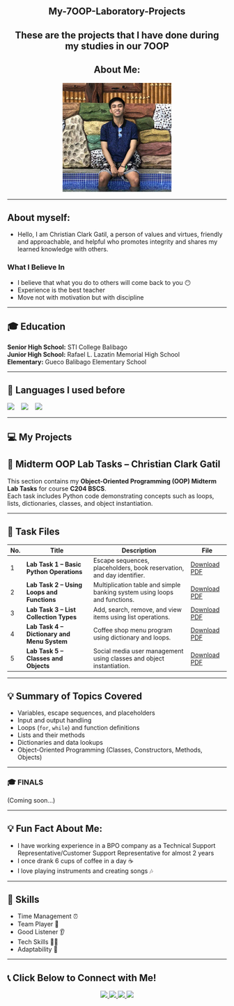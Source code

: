 <div align="center">
  
<h2> My-7OOP-Laboratory-Projects </h2>

<h2> These are the projects that I have done during my studies in our 7OOP </h2>

<p align="center">
  
## About Me:

</div>

<p align="center">
<img src="photo.jpg" alt="My Photo" width="250" height="250"/>

---

## About myself:
- Hello, I am Christian Clark Gatil, a person of values and virtues, friendly and approachable, and helpful who promotes integrity and shares my learned knowledge with others. 

### What I Believe In
- I believe that what you do to others will come back to you 😶  
- Experience is the best teacher  
- Move not with motivation but with discipline  

---

## 🎓 Education
**Senior High School:** STI College Balibago  
**Junior High School:** Rafael L. Lazatin Memorial High School  
**Elementary:** Gueco Balibago Elementary School  

---

## 📜 Languages I used before 
<p align="left"> 
<img src="https://img.shields.io/badge/MySQL-%2300f.svg?style=for-the-badge&logo=mysql&logoColor=white" height="50"/> 
&nbsp;&nbsp;
<img src="https://img.shields.io/badge/C-%2300599C.svg?style=for-the-badge&logo=c&logoColor=white" height="50"/>
&nbsp;&nbsp;
<img src="https://img.shields.io/badge/Java-%23217346.svg?style=for-the-badge&logo=microsoft-excel&logoColor=white" height="50"/>  

---

## 💻 My Projects  

## 🧩 Midterm OOP Lab Tasks – Christian Clark Gatil

This section contains my **Object-Oriented Programming (OOP) Midterm Lab Tasks** for course **C204 BSCS**.  
Each task includes Python code demonstrating concepts such as loops, lists, dictionaries, classes, and object instantiation.

---

## 📘 Task Files

| No. | Title | Description | File |
|-----|--------|--------------|------|
| 1 | **Lab Task 1 – Basic Python Operations** | Escape sequences, placeholders, book reservation, and day identifier. | [Download PDF](./GG_OOPLABTASK1MIDTERm.pdf) |
| 2 | **Lab Task 2 – Using Loops and Functions** | Multiplication table and simple banking system using loops and functions. | [Download PDF](./Midterm%20Lab%20Task%202%20(1).pdf) |
| 3 | **Lab Task 3 – List Collection Types** | Add, search, remove, and view items using list operations. | [Download PDF](./Gatil7OOPMidterm%20Lab%20Task%203.%20Using%20List%20Collection%20types%20(1).pdf) |
| 4 | **Lab Task 4 – Dictionary and Menu System** | Coffee shop menu program using dictionary and loops. | [Download PDF](./Gatil.700PMidterm%20Lab%20Task%204%20(1).pdf) |
| 5 | **Lab Task 5 – Classes and Objects** | Social media user management using classes and object instantiation. | [Download PDF](./Gatil.MidtermLabTask5.7OOP.pdf) |

---

## 💡 Summary of Topics Covered

- Variables, escape sequences, and placeholders  
- Input and output handling  
- Loops (`for`, `while`) and function definitions  
- Lists and their methods  
- Dictionaries and data lookups  
- Object-Oriented Programming (Classes, Constructors, Methods, Objects)

---

### 🎓 FINALS  

(Coming soon...)

---

## 💡 Fun Fact About Me:
- I have working experience in a BPO company as a Technical Support Representative/Customer Support Representative for almost 2 years  
- I once drank 6 cups of coffee in a day ☕  
- I love playing instruments and creating songs 🎶  

---

## 📌 Skills
- Time Management ⏰  
- Team Player 🤝  
- Good Listener 👂  
- Tech Skills 👨‍💻  
- Adaptability 🔄  

---

## 📞 Click Below to Connect with Me!   
<p align="center">
  <a href="https://www.facebook.com/christianclark.gatil" target="_blank">
    <img src="https://img.shields.io/badge/Facebook-1877F2?style=for-the-badge&logo=facebook&logoColor=white"/>
  </a>

  <a href="https://instagram.com/christianclarkgatil" target="_blank">
    <img src="https://img.shields.io/badge/Instagram-E4405F?style=for-the-badge&logo=instagram&logoColor=white"/>
  </a>

  <a href="https://www.tiktok.com/@erlokgaming" target="_blank">
    <img src="https://img.shields.io/badge/TikTok-000000?style=for-the-badge&logo=tiktok&logoColor=white"/>
  </a>

  <a href="mailto:christianclarkgatil1213@gmail.com">
    <img src="https://img.shields.io/badge/Gmail-D14836?style=for-the-badge&logo=gmail&logoColor=white"/>
  </a>
</p>
